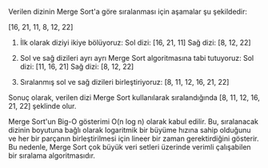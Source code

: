 Verilen dizinin Merge Sort'a göre sıralanması için aşamalar şu şekildedir:

[16, 21, 11, 8, 12, 22]
1. İlk olarak diziyi ikiye bölüyoruz:
   Sol dizi: [16, 21, 11]
   Sağ dizi: [8, 12, 22]

2. Sol ve sağ dizileri ayrı ayrı Merge Sort algoritmasına tabi tutuyoruz:
   Sol dizi: [11, 16, 21]
   Sağ dizi: [8, 12, 22]

3. Sıralanmış sol ve sağ dizileri birleştiriyoruz:
   [8, 11, 12, 16, 21, 22]

Sonuç olarak, verilen dizi Merge Sort kullanılarak sıralandığında [8, 11, 12, 16, 21, 22] şeklinde olur.

Merge Sort'un Big-O gösterimi O(n log n) olarak kabul edilir. Bu, sıralanacak dizinin boyutuna bağlı olarak logaritmik bir büyüme hızına sahip olduğunu ve her bir parçanın birleştirilmesi için lineer bir zaman gerektirdiğini gösterir. Bu nedenle, Merge Sort çok büyük veri setleri üzerinde verimli çalışabilen bir sıralama algoritmasıdır.